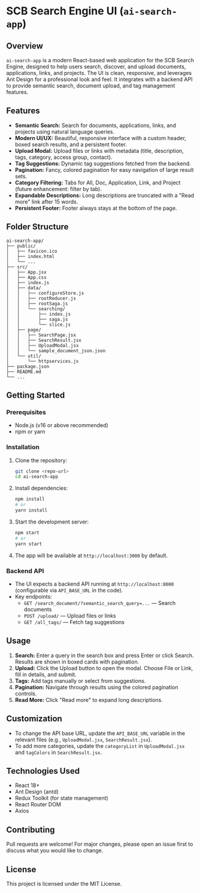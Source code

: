 # SCB Search Engine UI (`ai-search-app`)

## Overview

`ai-search-app` is a modern React-based web application for the SCB Search Engine, designed to help users search, discover, and upload documents, applications, links, and projects. The UI is clean, responsive, and leverages Ant Design for a professional look and feel. It integrates with a backend API to provide semantic search, document upload, and tag management features.

## Features

- **Semantic Search:** Search for documents, applications, links, and projects using natural language queries.
- **Modern UI/UX:** Beautiful, responsive interface with a custom header, boxed search results, and a persistent footer.
- **Upload Modal:** Upload files or links with metadata (title, description, tags, category, access group, contact).
- **Tag Suggestions:** Dynamic tag suggestions fetched from the backend.
- **Pagination:** Fancy, colored pagination for easy navigation of large result sets.
- **Category Filtering:** Tabs for All, Doc, Application, Link, and Project (future enhancement: filter by tab).
- **Expandable Descriptions:** Long descriptions are truncated with a "Read more" link after 15 words.
- **Persistent Footer:** Footer always stays at the bottom of the page.

## Folder Structure

```
ai-search-app/
├── public/
│   ├── favicon.ico
│   ├── index.html
│   └── ...
├── src/
│   ├── App.jsx
│   ├── App.css
│   ├── index.js
│   ├── data/
│   │   ├── configureStore.js
│   │   ├── rootReducer.js
│   │   ├── rootSaga.js
│   │   └── searching/
│   │       ├── index.js
│   │       ├── saga.js
│   │       └── slice.js
│   ├── page/
│   │   ├── SearchPage.jsx
│   │   ├── SearchResult.jsx
│   │   ├── UploadModal.jsx
│   │   └── sample_document_json.json
│   └── util/
│       └── httpservices.js
├── package.json
├── README.md
└── ...
```

## Getting Started

### Prerequisites
- Node.js (v16 or above recommended)
- npm or yarn

### Installation
1. Clone the repository:
   ```sh
   git clone <repo-url>
   cd ai-search-app
   ```
2. Install dependencies:
   ```sh
   npm install
   # or
   yarn install
   ```
3. Start the development server:
   ```sh
   npm start
   # or
   yarn start
   ```
4. The app will be available at `http://localhost:3000` by default.

### Backend API
- The UI expects a backend API running at `http://localhost:8000` (configurable via `API_BASE_URL` in the code).
- Key endpoints:
  - `GET /search_document/?semantic_search_query=...` — Search documents
  - `POST /upload/` — Upload files or links
  - `GET /all_tags/` — Fetch tag suggestions

## Usage

1. **Search:** Enter a query in the search box and press Enter or click Search. Results are shown in boxed cards with pagination.
2. **Upload:** Click the Upload button to open the modal. Choose File or Link, fill in details, and submit.
3. **Tags:** Add tags manually or select from suggestions.
4. **Pagination:** Navigate through results using the colored pagination controls.
5. **Read More:** Click "Read more" to expand long descriptions.

## Customization

- To change the API base URL, update the `API_BASE_URL` variable in the relevant files (e.g., `UploadModal.jsx`, `SearchResult.jsx`).
- To add more categories, update the `categoryList` in `UploadModal.jsx` and `tagColors` in `SearchResult.jsx`.

## Technologies Used

- React 18+
- Ant Design (antd)
- Redux Toolkit (for state management)
- React Router DOM
- Axios

## Contributing

Pull requests are welcome! For major changes, please open an issue first to discuss what you would like to change.

## License

This project is licensed under the MIT License.
